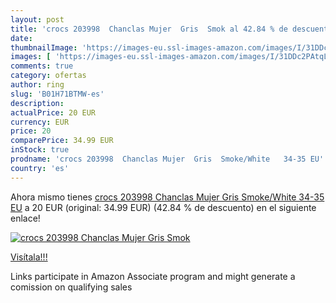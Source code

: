 ```yaml
---
layout: post
title: 'crocs 203998  Chanclas Mujer  Gris  Smok al 42.84 % de descuento'
date: 
thumbnailImage: 'https://images-eu.ssl-images-amazon.com/images/I/31DDc2PAtqL._SL200_.jpg'
images: [ 'https://images-eu.ssl-images-amazon.com/images/I/31DDc2PAtqL._SL200_.jpg' ]
comments: true
category: ofertas
author: ring
slug: 'B01H71BTMW-es'
description:
actualPrice: 20 EUR
currency: EUR
price: 20
comparePrice: 34.99 EUR
inStock: true
prodname: 'crocs 203998  Chanclas Mujer  Gris  Smoke/White   34-35 EU'
country: 'es'
---
```


Ahora mismo tienes [crocs 203998  Chanclas Mujer  Gris  Smoke/White   34-35 EU](https://www.amazon.es/dp/B01H71BTMW/?tag=tolees-21) a 20 EUR (original: 34.99 EUR) (42.84 %  de descuento) en el siguiente enlace!

[![crocs 203998  Chanclas Mujer  Gris  Smok](https://images-eu.ssl-images-amazon.com/images/I/31DDc2PAtqL._SL200_.jpg)](https://www.amazon.es/dp/B01H71BTMW/?tag=tolees-21)

[Visítala!!!](https://www.amazon.es/dp/B01H71BTMW/?tag=tolees-21)

Links participate in Amazon Associate program and might generate a comission on qualifying sales
